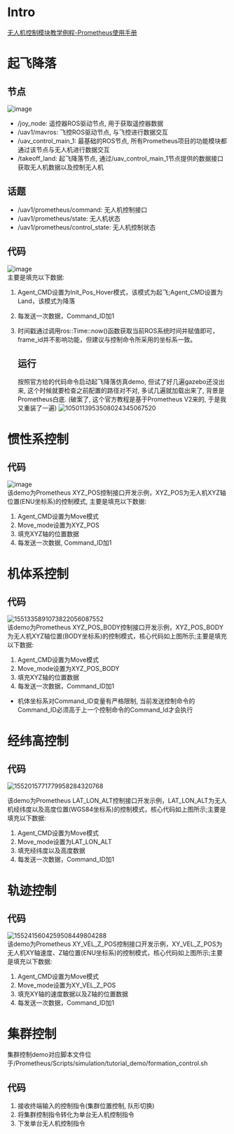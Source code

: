 # Intro
[无人机控制模块教学例程-Prometheus使用手册](https://wiki.amovlab.com/public/prometheus-wiki/%E6%97%A0%E4%BA%BA%E6%9C%BA%E6%8E%A7%E5%88%B6%E6%A8%A1%E5%9D%97-uav_control/%E6%97%A0%E4%BA%BA%E6%9C%BA%E6%8E%A7%E5%88%B6%E6%A8%A1%E5%9D%97%E6%95%99%E5%AD%A6%E4%BE%8B%E7%A8%8B/%E6%97%A0%E4%BA%BA%E6%9C%BA%E6%8E%A7%E5%88%B6%E6%A8%A1%E5%9D%97%E6%95%99%E5%AD%A6%E4%BE%8B%E7%A8%8B.html)

# 起飞降落
  ## 节点
  ![image](https://github.com/Travis-ovo/UAV/assets/102942951/94ed1161-9b2e-4fa6-b5d0-3966b347d837)

  - /joy_node: 遥控器ROS驱动节点, 用于获取遥控器数据
  - /uav1/mavros: 飞控ROS驱动节点, 与飞控进行数据交互
  - /uav_control_main_1: 最基础的ROS节点, 所有Prometheus项目的功能模块都通过该节点与无人机进行数据交互
  - /takeoff_land: 起飞降落节点, 通过/uav_control_main_1节点提供的数据接口获取无人机数据以及控制无人机
  ## 话题
  - /uav1/prometheus/command: 无人机控制接口
  - /uav1/prometheus/state: 无人机状态
  - /uav1/prometheus/control_state: 无人机控制状态
  ## 代码
  ![image](https://github.com/Travis-ovo/UAV/assets/102942951/1639fe01-f53e-4509-8618-cf8481455a50)  
主要是填充以下数据:
1. Agent_CMD设置为Init_Pos_Hover模式，该模式为起飞;Agent_CMD设置为Land，该模式为降落
2. 每发送一次数据，Command_ID加1
3. 时间戳通过调用ros::Time::now()函数获取当前ROS系统时间并赋值即可，frame_id并不影响功能，但建议与控制命令所采用的坐标系一致。

   ## 运行
   按照官方给的代码命令启动起飞降落仿真demo, 但试了好几遍gazebo还没出来, 这个时候就要检查之前配置的路径对不对, 多试几遍就加载出来了, 背景是Prometheus白底.
   (破案了, 这个官方教程是基于Prometheus V2来的, 于是我又重装了一遍)
   ![1050113953508024345067520](https://github.com/Travis-ovo/UAV/assets/102942951/de32ec98-c9de-43e7-bff6-bd20fc05171c)

# 惯性系控制
  ## 代码
  ![image](https://github.com/Travis-ovo/UAV/assets/102942951/df59be09-0130-4f6b-8d26-c1d154334502)  
该demo为Prometheus XYZ_POS控制接口开发示例，XYZ_POS为无人机XYZ轴位置(ENU坐标系)的控制模式, 主要是填充以下数据:  
1. Agent_CMD设置为Move模式
2. Move_mode设置为XYZ_POS
3. 填充XYZ轴的位置数据
4. 每发送一次数据, Command_ID加1
# 机体系控制
  ## 代码
  ![1551335891073822056087552](https://github.com/Travis-ovo/UAV/assets/102942951/59c00c99-c795-4641-b779-0e526411b9cf)  
该demo为Prometheus XYZ_POS_BODY控制接口开发示例，XYZ_POS_BODY为无人机XYZ轴位置(BODY坐标系)的控制模式，核心代码如上图所示;主要是填充以下数据:  

1. Agent_CMD设置为Move模式
2. Move_mode设置为XYZ_POS_BODY
3. 填充XYZ轴的位置数据
4. 每发送一次数据，Command_ID加1

  - 机体坐标系对Command_ID变量有严格限制, 当前发送控制命令的Command_ID必须高于上一个控制命令的Command_Id才会执行
# 经纬高控制
  ## 代码
  ![1552015771779958284320768](https://github.com/Travis-ovo/UAV/assets/102942951/f15b6e30-b609-4bff-9c54-b3f449f15a44)  

该demo为Prometheus LAT_LON_ALT控制接口开发示例，LAT_LON_ALT为无人机经纬度以及高度位置(WGS84坐标系)的控制模式，核心代码如上图所示;主要是填充以下数据:

1. Agent_CMD设置为Move模式
2. Move_mode设置为LAT_LON_ALT
3. 填充经纬度以及高度数据
4. 每发送一次数据，Command_ID加1
# 轨迹控制
  ## 代码
  ![1552415604259508449804288](https://github.com/Travis-ovo/UAV/assets/102942951/6236d15f-8126-4174-bfbe-b7fbd29041af)   
该demo为Prometheus XY_VEL_Z_POS控制接口开发示例，XY_VEL_Z_POS为无人机XY轴速度、Z轴位置(ENU坐标系)的控制模式，核心代码如上图所示;主要是填充以下数据:  

1. Agent_CMD设置为Move模式
2. Move_mode设置为XY_VEL_Z_POS
3. 填充XY轴的速度数据以及Z轴的位置数据
4. 每发送一次数据，Command_ID加1
# 集群控制
集群控制demo对应脚本文件位于/Prometheus/Scripts/simulation/tutorial_demo/formation_control.sh
## 代码
1. 接收终端输入的控制指令(集群位置控制, 队形切换)
2. 将集群控制指令转化为单台无人机控制指令
3. 下发单台无人机控制指令
